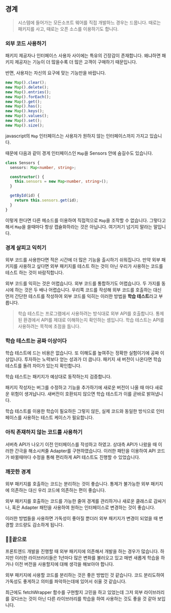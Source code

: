 ## 경계

> 시스템에 들어가는 모든소프트 웨어를 직접 개발하느 경우는 드뭅니다. 때로는 패키지를 사고, 때로는 오픈 소스를 이용하기도 합니다.

### 외부 코드 사용하기

패키지 제공자나 인터페이스 사용자 사이에는 특유의 긴장감이 존재합니다. 왜냐하면 패키지 제공자는 기능이 더 많을수록 더 많은 고객이 구매하기 때문입니다.

반면, 사용자는 자신의 요구에 맞는 기능만을 바랍니다.

```js
new Map().clear();
new Map().delete();
new Map().entries();
new Map().forEach();
new Map().get();
new Map().has();
new Map().keys();
new Map().values();
new Map().set();
new Map().size();
```

javascript의 `Map` 인터페이스는 사용자가 원하지 않는 인터페이스까지 가지고 있습니다.

때문에 다음과 같이 경게 인터페이스인 `Map`을 Sensors 안에 숨길수도 있습니다.

```ts
class Sensors {
  sensors: Map<number, string>;

  constructor() {
    this.sensors = new Map<number, string>();
  }

  getById(id) {
    return this.sensors.get(id);
  }
}
```

이렇게 한다면 다른 메소드를 이용하여 직접적으로 `Map`을 조작할 수 없습니다. 그렇다고 해서 `Map`을 쓸때마다 항상 캡슐화하라는 것은 아닙니다. 여기저기 넘기지 말라는 말입니다.

### 경계 살피고 익히기

외부 코드를 사용한다면 적은 시간에 더 많은 기능을 출시하기 쉬워집니다. 만약 외부 패키지를 사용하고 싶다면 외부 패키지를 테스트 하는 것이 아닌 우리가 사용하는 코드를 테스트 하는 것이 바람직합니다.

외부 코드를 익히는 것은 어렵습니다. 외부 코드를 통합하기도 어렵습니다. 두 가지를 동시에 하는 것은 두 배나 어렵습니다. 우리쪽 코드를 작성해 외부 코드를 호출하는 대신 먼저 간단한 테스트를 작성하여 외부 코드를 익히는 이러한 방법을 **학습 테스트**라고 부릅니다.

> 학습 테스트는 프로그램에서 사용하려는 방식대로 외부 API를 호출합니다. 통제된 환경에서 API를 제대로 이해하는지 확인하는 셈입니다. 학습 테스트는 API를 사용하려는 목적에 초점을 둡니다.

### 학습 테스트는 공짜 이상이다

학습 테스트에 드는 비용은 없습니다. 또 이해도를 높여주는 정확한 실험이기에 공짜 이상입니다. 투자하는 노력보다 얻는 성과가 더 큽니다. 패키지 새 버전이 나온다면 학습 테스트를 돌려 차이가 있는지 확인합니다.

학습 테스트는 패키지가 예상대로 동작하는지 검증합니다.

패키지 작성자는 버그를 수정하고 기능을 추가하기에 새로운 버전이 나올 때 마다 새로운 위험이 생겨납니다. 새버전이 호환되지 않으면 학습 테스트가 이를 곧바로 밝혀냅니다.

학습 테스트를 이용한 학습이 필요하든 그렇지 않든, 실제 코드와 동일한 방식으로 인터페이스를 사용하는 테스트 케이스가 필요합니다.

### 아직 존재하지 않는 코드를 사용하기

서버측 API가 나오기 이전 인터페이스를 작성하고 하였고. 상대측 API가 나왔을 때 이러한 간극을 해소시켜줄 Adapter를 구현하였습니다. 이러한 패턴을 이용하여 API 코드가 바뀔때마다 수정을 통해 편리하게 API 테스트도 진행할 수 있었습니다.

### 깨끗한 경계

외부 패키지를 호출하는 코드는 분리하는 것이 좋습니다. 통제가 불가능한 외부 패키지에 의존하는 대신 우리 코드에 의존하는 편이 좋습니다.

외부 패키지를 호출하는 코드를 가능한 줄여 경계를 관리하거나 새로운 클래스로 감싸거나, 혹은 Adapter 패턴을 사용하여 원하는 인터페이스로 변경하는 것이 좋습니다.

이러한 방법들을 사용하면 가독성이 좋아질 뿐더러 외부 패키지가 변경이 되었을 때 변경할 코드량도 감소하게 됩니다.

### 🙏🏻끝으로

프론트엔드 개발을 진행할 때 외부 패키지에 의존해서 개발을 하는 경우가 많습니다. 하지만 이러한 라이브러리들은 1년마다 많은 변화를 불러오고 있고 매번 새롭게 학습을 하거나 이전 버전을 사용할지에 대해 생각을 해보아야 합니다.

외부 패키지에 사용할 코드를 분리하는 것은 좋은 방법인 것 같습니다. 코드 분리도하여 가독성도 좋게하고 의미를 파악하는데에 있어서 쉬울 것 같습니다.

최근에도 fetchWrapper 함수를 구현할지 고민을 하고 있었는데 그저 외부 라이브러리를 갖다쓰는 것이 아닌 다른 라이브러리를 학습을 하여 사용하는 것도 좋을 것 같아 보입니다.
